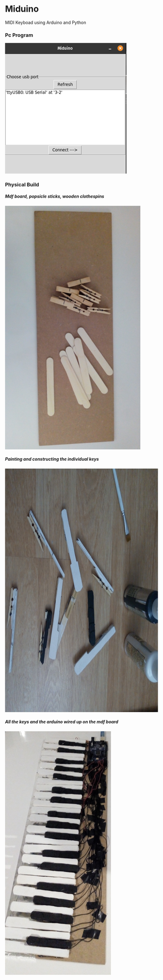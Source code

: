 # Miduino
MIDI Keyboad using Arduino and Python

### Pc Program
<img src="images/program.png">

### Physical Build

##### Mdf board, popsicle sticks, wooden clothespins
<img src="images/mdf.jpg" height="800">

##### Painting and constructing the individual keys
<img src="images/paint.jpg" height="800">

##### All the keys and the arduino wired up on the mdf board
<img src="images/final.jpg" height="800">
